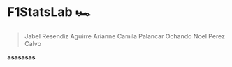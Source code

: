 # F1StatsLab 🏎

> Jabel Resendiz Aguirre
> Arianne Camila Palancar Ochando
> Noel Perez Calvo

**asasasas**
